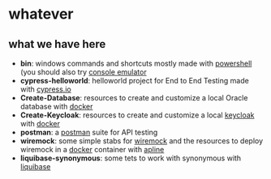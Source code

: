 # whatever

## what we have here

* **bin**: windows commands and shortcuts mostly made with [powershell](https://docs.microsoft.com/en-us/powershell/scripting/getting-started/starting-the-windows-powershell-2.0-engine?view=powershell-7) (you should also try [console emulator](https://cmder.net/)
* **cypress-helloworld**: helloworld project for End to End Testing made with [cypress.io](https://github.com/cypress-io/cypress)
* **Create-Database**: resources to create and customize a local Oracle database with [docker](https://www.docker.com/)
* **Create-Keycloak**: resources to create and customize a local [keycloak](https://www.keycloak.org/) with [docker](https://www.docker.com/)
* **postman**: a [postman](https://www.postman.com/) suite for API testing
* **wiremock**: some simple stabs for [wiremock](http://wiremock.org/) and the resources to deploy wiremock in a [docker](https://www.docker.com/) container with [apline](https://hub.docker.com/_/alpine)
* **liquibase-synonymous**: some tets to work with synonymous with [liquibase](https://www.liquibase.org/)
